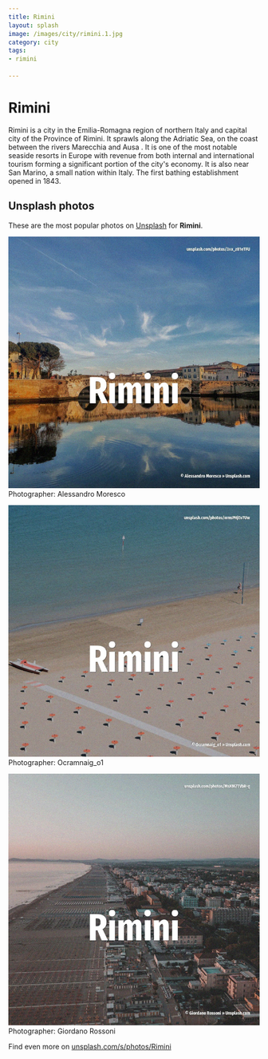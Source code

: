 ```yaml
---
title: Rimini
layout: splash
image: /images/city/rimini.1.jpg
category: city
tags:
- rimini

---
```

# Rimini

Rimini  is a city in the Emilia-Romagna region of northern Italy and capital city of the Province  of Rimini. It sprawls along the Adriatic Sea, on the coast between the rivers Marecchia  and Ausa . It is one of the most notable seaside resorts in Europe with revenue from both internal and  international tourism forming a significant portion of the city's economy. It is also near San Marino, a small nation within Italy. The first bathing establishment opened in 1843. 

 
## Unsplash photos
These are the most popular photos on [Unsplash](https://unsplash.com) for **Rimini**.
 
![Rimini](/images/city/rimini.1.jpg)
Photographer:  Alessandro Moresco
 
![Rimini](/images/city/rimini.2.jpg)
Photographer:  Ocramnaig_o1
 
![Rimini](/images/city/rimini.3.jpg)
Photographer:  Giordano Rossoni
 
Find even more on [unsplash.com/s/photos/Rimini](https://unsplash.com/s/photos/Rimini)
 
